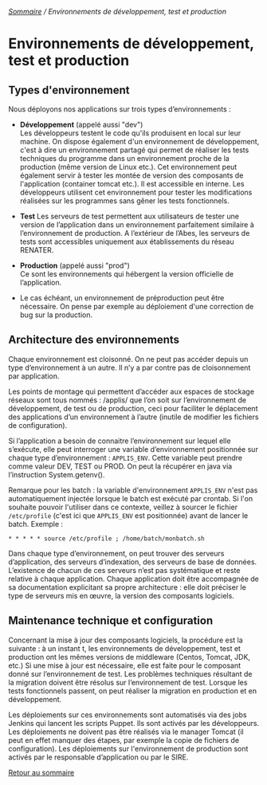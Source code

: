 <i>[Sommaire](/) / Environnements de développement, test et production</i>

# Environnements de développement, test et production

## Types d'environnement
Nous déployons nos applications sur trois types d’environnements :
* __Développement__ (appelé aussi "dev")  
Les développeurs testent le code qu'ils produisent en local sur leur machine. On dispose également d'un environnement de développement, c'est à dire un environnement partagé qui permet de réaliser les tests techniques du programme dans un environnement proche de la production (même version de Linux etc.). Cet environnement peut également servir à tester les montée de version des composants de l'application (container tomcat etc.). Il est accessible en interne.
Les développeurs utilisent cet environnement pour tester les modifications réalisées sur les programmes sans gêner les tests fonctionnels. 
* __Test__
Les serveurs de test permettent aux utilisateurs de tester une version de l’application dans un environnement parfaitement similaire à l’environnement de production. 
A l’extérieur de l’Abes, les serveurs de tests sont accessibles uniquement aux établissements du réseau RENATER. 

* __Production__ (appelé aussi "prod")  
Ce sont les environnements qui hébergent la version officielle de l’application. 

* Le cas échéant, un environnement de préproduction peut être nécessaire. On pense par exemple au déploiement d'une correction de bug sur la production.

## Architecture des environnements

Chaque environnement est cloisonné. On ne peut pas accéder depuis un type d’environnement à un autre. Il n’y a par contre pas de cloisonnement par application. 

Les points de montage qui permettent d’accéder aux espaces de stockage réseaux sont tous nommés : /applis/ que l’on soit sur l’environnement de développement, de test ou de production, ceci pour faciliter le déplacement des applications d’un environnement à l’autre (inutile de modifier les fichiers de configuration). 

Si l’application a besoin de connaitre l’environnement sur lequel elle s’exécute, elle peut interroger une variable d’environnement positionnée sur chaque type d’environnement : `APPLIS_ENV`. Cette variable peut prendre comme valeur DEV, TEST ou PROD. On peut la récupérer en java via l’instruction System.getenv().

Remarque pour les batch : la variable d'environnement `APPLIS_ENV` n'est pas automatiquement injectée lorsque le batch est exécuté par crontab. Si l'on souhaite pouvoir l'utiliser dans ce contexte, veillez à sourcer le fichier `/etc/profile` (c'est ici que `APPLIS_ENV` est positionnée) avant de lancer le batch. Exemple :
```cron
* * * * * source /etc/profile ; /home/batch/monbatch.sh
```

Dans chaque type d’environnement, on peut trouver des serveurs d’application, des serveurs d’indexation, des serveurs de base de données. L’existence de chacun de ces serveurs n’est pas systématique et reste relative à chaque application. Chaque application doit être accompagnée de sa documentation explicitant sa propre architecture : elle doit préciser le type de serveurs mis en œuvre, la version des composants logiciels.

## Maintenance technique et configuration
Concernant la mise à jour des composants logiciels, la procédure est la suivante : à un instant t, les environnements de développement, test et production ont les mêmes versions de middleware (Centos, Tomcat, JDK, etc.) Si une mise à jour est nécessaire, elle est faite pour le composant donné sur l’environnement de test. Les problèmes techniques résultant de la migration doivent être résolus sur l’environnement de test. Lorsque les tests fonctionnels passent, on peut réaliser la migration en production et en développement.

Les déploiements sur ces environnements sont automatisés via des jobs Jenkins qui lancent les scripts Puppet. Ils sont activés par les développeurs. Les déploiements ne doivent pas être réalisés via le manager Tomcat (il peut en effet manquer des étapes, par exemple la copie de fichiers de configuration).
Les déploiements sur l'environnement de production sont activés par le responsable d’application ou par le SIRE.


[Retour au sommaire](/)
